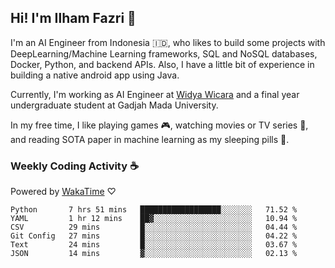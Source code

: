 ## Hi! I'm Ilham Fazri 👋

I'm an AI Engineer from Indonesia 🇮🇩, who likes to build some projects with DeepLearning/Machine Learning frameworks, SQL and NoSQL databases, Docker, Python, and backend APIs. Also, I have a little bit of experience in building a native android app using Java.

Currently, I'm working as AI Engineer at [Widya Wicara](https://widyawicara.com) and a final year undergraduate student at Gadjah Mada University. 

In my free time, I like playing games 🎮, watching movies or TV series 🍿, and reading SOTA paper in machine learning as my sleeping pills 💊. 

### Weekly Coding Activity ☕
Powered by [WakaTime](https://wakatime.com/) ♡
<!--START_SECTION:waka-->

```text
Python       7 hrs 51 mins   ██████████████████░░░░░░░   71.52 %
YAML         1 hr 12 mins    ██▓░░░░░░░░░░░░░░░░░░░░░░   10.94 %
CSV          29 mins         █░░░░░░░░░░░░░░░░░░░░░░░░   04.44 %
Git Config   27 mins         █░░░░░░░░░░░░░░░░░░░░░░░░   04.22 %
Text         24 mins         █░░░░░░░░░░░░░░░░░░░░░░░░   03.67 %
JSON         14 mins         ▓░░░░░░░░░░░░░░░░░░░░░░░░   02.13 %
```

<!--END_SECTION:waka-->
